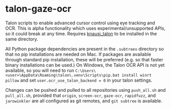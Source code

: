 # talon-gaze-ocr

Talon scripts to enable advanced cursor control using eye tracking and OCR. This is alpha
functionality which uses experimental/unsupported APIs, so it could break at any time. Requires
[knausj_talon](https://github.com/knausj85/knausj_talon) to be installed in the same directory.

All Python package dependencies are present in the `.subtrees` directory so that no pip
installations are needed on Mac. If packages are available through standard pip installation, these
will be preferred (e.g. so that faster binary installations can be used.) On Windows, the Talon OCR
API is not yet available, so you will need to run
`C:\Users\<user>\AppData\Roaming\talon\.venv\Scripts\pip.bat install winrt pillow` and set
`user.ocr_use_talon_backend = 0` in your talon settings.

Changes can be pushed and pulled to all repositories using `push_all.sh` and `pull_all.sh`, provided
that `origin`, `screen-ocr`, `gaze-ocr`, `rapidfuzz`, and `jarowinkler` are all configured as git
remotes, and `git subtree` is available.
